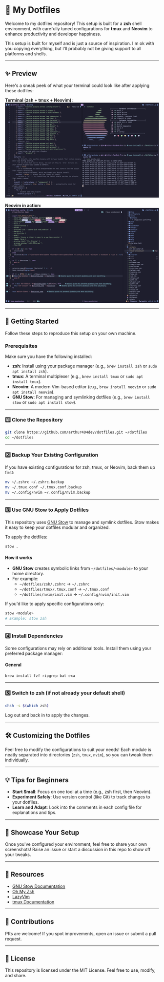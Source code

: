 # 🌟 My Dotfiles

Welcome to my dotfiles repository!
This setup is built for a **zsh** shell environment, with carefully tuned configurations for **tmux** and **Neovim** to enhance productivity and developer happiness.

This setup is built for myself and is just a source of inspiration. I'm ok with you copying everything, but I'll probably not be giving support to all platforms and shells.

---

## ✨ Preview

Here's a sneak peek of what your terminal could look like after applying these dotfiles:

**Terminal (zsh + tmux + Neovim):**
![Screenshot of Terminal](assets/terminal.png)

**Neovim in action:**
![Screenshot of Neovim](assets/nvim-full.png)

---

## 🚀 Getting Started

Follow these steps to reproduce this setup on your own machine.

### Prerequisites

Make sure you have the following installed:

- **zsh**: Install using your package manager (e.g., `brew install zsh` or `sudo apt install zsh`).
- **tmux**: A terminal multiplexer (e.g., `brew install tmux` or `sudo apt install tmux`).
- **Neovim**: A modern Vim-based editor (e.g., `brew install neovim` or `sudo apt install neovim`).
- **GNU Stow**: For managing and symlinking dotfiles (e.g., `brew install stow` or `sudo apt install stow`).

---

### 1️⃣ Clone the Repository

```bash
git clone https://github.com/arthur404dev/dotfiles.git ~/dotfiles
cd ~/dotfiles
```

---

### 2️⃣ Backup Your Existing Configuration

If you have existing configurations for zsh, tmux, or Neovim, back them up first:

```bash
mv ~/.zshrc ~/.zshrc.backup
mv ~/.tmux.conf ~/.tmux.conf.backup
mv ~/.config/nvim ~/.config/nvim.backup
```

---

### 3️⃣ Use GNU Stow to Apply Dotfiles

This repository uses [GNU Stow](https://www.gnu.org/software/stow/) to manage and symlink dotfiles. Stow makes it easy to keep your dotfiles modular and organized.

To apply the dotfiles:

```bash
stow .
```

#### How it works

- **GNU Stow** creates symbolic links from `~/dotfiles/<module>` to your home directory.
- For example:
  - `~/dotfiles/zsh/.zshrc` → `~/.zshrc`
  - `~/dotfiles/tmux/.tmux.conf` → `~/.tmux.conf`
  - `~/dotfiles/nvim/init.vim` → `~/.config/nvim/init.vim`

If you'd like to apply specific configurations only:

```bash
stow <module>
# Example: stow zsh
```

---

### 4️⃣ Install Dependencies

Some configurations may rely on additional tools. Install them using your preferred package manager:

#### General

```bash
brew install fzf ripgrep bat exa
```

---

### 5️⃣ Switch to zsh (if not already your default shell)

```bash
chsh -s $(which zsh)
```

Log out and back in to apply the changes.

---

## 🛠️ Customizing the Dotfiles

Feel free to modify the configurations to suit your needs! Each module is neatly separated into directories (`zsh`, `tmux`, `nvim`), so you can tweak them individually.

---

## 💡 Tips for Beginners

- **Start Small**: Focus on one tool at a time (e.g., zsh first, then Neovim).
- **Experiment Safely**: Use version control (like Git) to track changes to your dotfiles.
- **Learn and Adapt**: Look into the comments in each config file for explanations and tips.

---

## 📸 Showcase Your Setup

Once you've configured your environment, feel free to share your own screenshots! Raise an issue or start a discussion in this repo to show off your tweaks.

---

## 🔗 Resources

- [GNU Stow Documentation](https://www.gnu.org/software/stow/)
- [Oh My Zsh](https://ohmyz.sh/)
- [LazyVim](https://www.lazyvim.org/)
- [tmux Documentation](https://github.com/tmux/tmux/wiki)

---

## 🙌 Contributions

PRs are welcome! If you spot improvements, open an issue or submit a pull request.

---

## 📜 License

This repository is licensed under the MIT License. Feel free to use, modify, and share.
